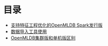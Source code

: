 # 目录

- [支持特征工程优化的OpenMLDB Spark发行版](openmldbspark_distribution.md)
- [数据导入工具使用](data_import.md)
- [OpenMLDB集群版和单机版区别](standalone_vs_cluster.md)

